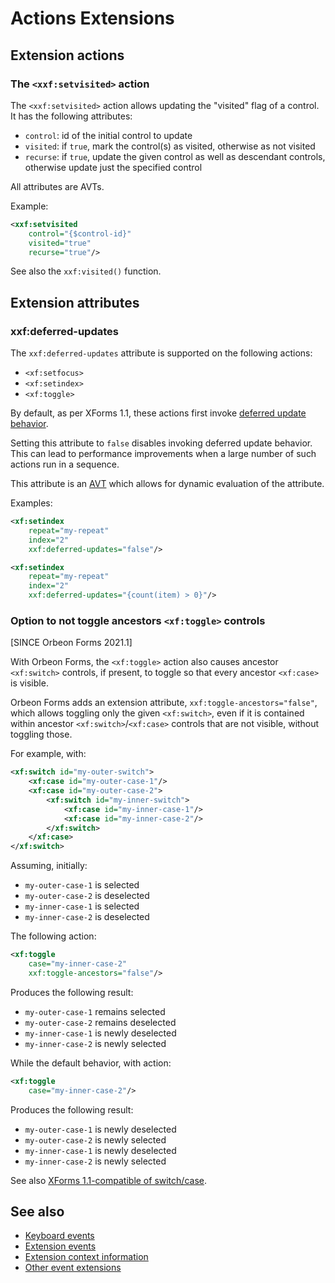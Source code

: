 # Actions Extensions



## Extension actions

### The `<xxf:setvisited>` action

The `<xxf:setvisited>` action allows updating the "visited" flag of a control. It has the following attributes:

* `control`: id of the initial control to update
* `visited`: if `true`, mark the control(s) as visited, otherwise as not visited
* `recurse`: if `true`, update the given control as well as descendant controls, otherwise update just the specified control

All attributes are AVTs.

Example:

```xml
<xxf:setvisited
    control="{$control-id}"
    visited="true"
    recurse="true"/>
```

See also the `xxf:visited()` function.

## Extension attributes

### xxf:deferred-updates

The `xxf:deferred-updates` attribute is supported on the following actions:

* `<xf:setfocus>`
* `<xf:setindex>`
* `<xf:toggle>`

By default, as per XForms 1.1, these actions first invoke [deferred update behavior](https://www.w3.org/TR/xforms/#action-deferred-update-behavior).

Setting this attribute to `false` disables invoking deferred update behavior. This can lead to performance improvements when a large number of such actions run in a sequence.

This attribute is an [AVT](/xforms/attribute-value-templates.md) which allows for dynamic evaluation of the attribute.

Examples:

```xml
<xf:setindex
    repeat="my-repeat"
    index="2"
    xxf:deferred-updates="false"/>

<xf:setindex
    repeat="my-repeat"
    index="2"
    xxf:deferred-updates="{count(item) > 0}"/>
```

### Option to not toggle ancestors `<xf:toggle>` controls

[SINCE Orbeon Forms 2021.1]

With Orbeon Forms, the `<xf:toggle>` action also causes ancestor `<xf:switch>` controls, if present, to toggle so that every ancestor `<xf:case>` is visible.

Orbeon Forms adds an extension attribute, `xxf:toggle-ancestors="false"`, which allows toggling only the given `<xf:switch>`, even if it is contained within ancestor `<xf:switch>`/`<xf:case>` controls that are not visible, without toggling those.

For example, with:

```xml
<xf:switch id="my-outer-switch">
    <xf:case id="my-outer-case-1"/>
    <xf:case id="my-outer-case-2">
        <xf:switch id="my-inner-switch">
            <xf:case id="my-inner-case-1"/>
            <xf:case id="my-inner-case-2"/>
        </xf:switch>
    </xf:case>
</xf:switch>
```

Assuming, initially:

- `my-outer-case-1` is selected
- `my-outer-case-2` is deselected
- `my-inner-case-1` is selected
- `my-inner-case-2` is deselected

The following action:

```xml
<xf:toggle 
    case="my-inner-case-2"
    xxf:toggle-ancestors="false"/>
```

Produces the following result:

- `my-outer-case-1` remains selected
- `my-outer-case-2` remains deselected
- `my-inner-case-1` is newly deselected
- `my-inner-case-2` is newly selected

While the default behavior, with action:

```xml
<xf:toggle 
    case="my-inner-case-2"/>
```

Produces the following result:

- `my-outer-case-1` is newly deselected
- `my-outer-case-2` is newly selected 
- `my-inner-case-1` is newly deselected
- `my-inner-case-2` is newly selected 

See also [XForms 1.1-compatible of switch/case](/configuration/properties/xforms.md#xforms-1.1-compatible-of-switch-case).

## See also

- [Keyboard events](/xforms/events-extensions-keyboard.md)
- [Extension events](/xforms/events-extensions-events.md)
- [Extension context information](/xforms/events-extensions-context.md)
- [Other event extensions](/xforms/events-extensions-other.md)
